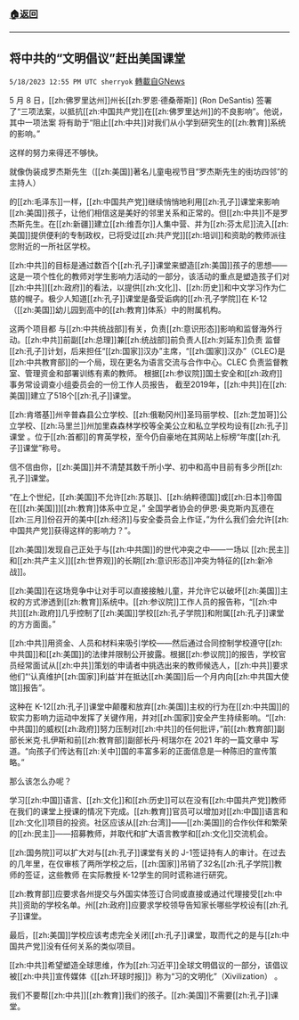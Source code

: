 ###  [:house:返回](README.md)
---


## 将中共的“文明倡议”赶出美国课堂
`5/18/2023 12:55 PM UTC sherryok` [轉載自GNews](https://gnews.org/articles/1311106)

5 月 8 日，[[zh:佛罗里达州]]州长[[zh:罗恩·德桑蒂斯]] (Ron DeSantis) 签署 了“三项法案，以抵抗[[zh:中国共产党]]在[[zh:佛罗里达州]]的不良影响”。他说，其中一项法案 将有助于“阻止[[zh:中共]]对我们从小学到研究生的[[zh:教育]]系统的影响。” 

这样的努力来得还不够快。 

就像伪装成罗杰斯先生（[[zh:美国]]著名儿童电视节目“罗杰斯先生的街坊四邻”的主持人）

的[[zh:毛泽东]]一样，[[zh:中国共产党]]继续悄悄地利用[[zh:孔子]]课堂来影响[[zh:美国]]孩子，让他们相信这是美好的邻里关系和正常的。但[[zh:中共]]不是罗杰斯先生。在[[zh:新疆]]建立[[zh:维吾尔]]人集中营、并为[[zh:芬太尼]]流入[[zh:美国]]提供便利的专制政权，已将受过[[zh:共产党]][[zh:培训]]和资助的教师派往您附近的一所社区学校。 

[[zh:中共]]的目标是通过数百个[[zh:孔子]]课堂来塑造[[zh:美国]]孩子的思想——这是一项个性化的教师对学生影响力活动的一部分，该活动的重点是塑造孩子们对[[zh:中共]][[zh:政府]]的看法，以提供[[zh:文化]]、[[zh:历史]]和中文学习作为仁慈的幌子。极少人知道[[zh:孔子]]课堂是备受诟病的[[zh:孔子学院]]在 K-12（[[zh:美国]]幼儿园到高中的[[zh:教育]]体系）中的附属机构。 

这两个项目都 与[[zh:中共统战部]]有关，负责[[zh:意识形态]]影响和监督海外行动。[[zh:中共]]前副[[zh:总理]]兼[[zh:统战部]]前负责人[[zh:刘延东]]负责 监督[[zh:孔子]]计划，后来担任“[[zh:国家]]汉办”主席，“[[zh:国家]]汉办”（CLEC)是[[zh:中共教育部]]的一个局，现在更名为语言交流与合作中心。CLEC 负责监督教室、管理资金和部署训练有素的教师。 根据[[zh:参议院]]国土安全和[[zh:政府]]事务常设调查小组委员会的一份工作人员报告， 截至2019年，[[zh:中共]]在[[zh:美国]]建立了518个[[zh:孔子]]课堂。 

[[zh:肯塔基]]州辛普森县公立学校、[[zh:俄勒冈州]]圣玛丽学校、[[zh:芝加哥]]公立学校、[[zh:马里兰]]州加里森森林学校等全美公立和私立学校均设有[[zh:孔子]]课堂 。位于[[zh:首都]]的育英学校，至今仍自豪地在其网站上标榜“年度[[zh:孔子]]课堂”称号。 

信不信由你，[[zh:美国]]并不清楚其数千所小学、初中和高中目前有多少所[[zh:孔子]]课堂。 

“在上个世纪，[[zh:美国]]不允许[[zh:苏联]]、[[zh:纳粹德国]]或[[zh:日本]]帝国在\[[[zh:美国]]\][[zh:教育]]体系中立足，” 全国学者协会的伊恩·奥克斯内瓦德在[[zh:三月]]份召开的美中[[zh:经济]]与安全委员会上作证，”为什么我们会允许[[zh:中国共产党]]获得这样的影响力？”。 

[[zh:美国]]发现自己正处于与[[zh:中共国]]的世代冲突之中——一场以 [[zh:民主]]和[[zh:共产主义]][[zh:世界观]]的长期[[zh:意识形态]]冲突为特征的[[zh:新冷战]]。 

[[zh:美国]]在这场竞争中让对手可以直接接触儿童，并允许它以破坏[[zh:美国]]主权的方式渗透到[[zh:教育]]系统中。[[zh:参议院]]工作人员的报告称，“[[zh:中共]][[zh:政府]]几乎控制了[[zh:美国]]学校[[zh:孔子学院]]和附属[[zh:孔子]]课堂的方方面面。” 

[[zh:中共]]用资金、人员和材料来吸引学校——然后通过合同控制学校遵守[[zh:中共国]]和[[zh:美国]]的法律并限制公开披露。根据[[zh:参议院]]的报告，学校官员经常面试从[[zh:中共]]策划的申请者中挑选出来的教师候选人，[[zh:中共]]要求他们“‘认真维护[[zh:国家]]利益’并在抵达[[zh:美国]]后一个月内向[[zh:中共国大使馆]]报告”。  

这种在 K-12[[zh:孔子]]课堂中颠覆和放弃[[zh:美国]]主权的行为在[[zh:中共国]]的软实力影响力运动中发挥了关键作用，并对[[zh:国家]]安全产生持续影响。“[[zh:中共国]]的威权[[zh:政府]]努力压制对[[zh:中共]]的任何批评，”前[[zh:教育部]]副部长米克·扎伊斯和前[[zh:教育部]]副部长丹·柯瑞尔在 2021 年的一篇文章中 写道。“向孩子们传达有[[zh:关中]]国的丰富多彩的正面信息是一种陈旧的宣传策略。” 

那么该怎么办呢？  

学习[[zh:中国]]语言、[[zh:文化]]和[[zh:历史]]可以在没有[[zh:中国共产党]]教师在我们的课堂上授课的情况下完成。[[zh:教育]]官员可以增加对[[zh:中国]]语言和[[zh:文化]]项目的投资。社区应该从[[zh:台湾]]——[[zh:美国]]的合作伙伴和繁荣的[[zh:民主]]——招募教师，并取代和扩大语言教学和[[zh:文化]]交流机会。 

[[zh:国务院]]可以扩大对与[[zh:孔子]]课堂有关的 J-1签证持有人的审计。在过去的几年里，在仅审核了两所学校之后，[[zh:国家]]吊销了32名[[zh:孔子学院]]教师的签证，这些教师 在实际教授 K\-12学生的同时谎称进行研究。 

[[zh:教育部]]应要求各州提交与外国实体签订合同或直接或通过代理接受[[zh:中共]]资助的学校名单。州[[zh:政府]]应要求学校领导告知家长哪些学校设有[[zh:孔子]]课堂。 

最后，[[zh:美国]]学校应该考虑完全关闭[[zh:孔子]]课堂，取而代之的是与[[zh:中国共产党]]没有任何关系的类似项目。  

[[zh:中共]]希望塑造全球思维，作为[[zh:习近平]]全球文明倡议的一部分，该倡议 被[[zh:中共]]宣传媒体《[[zh:环球时报]]》称为“习的文明化”（Xivilization） 。 

我们不要帮[[zh:中共]][[zh:教育]]我们的孩子。[[zh:美国]]不需要[[zh:孔子]]课堂。
